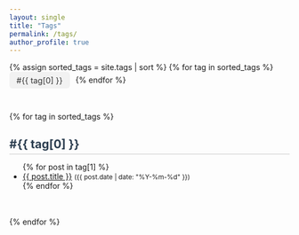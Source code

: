 ```yaml
---
layout: single
title: "Tags"
permalink: /tags/
author_profile: true
---
```


<style>
  .tag-buttons {
    margin-bottom: 2rem;
  }
  .tag-buttons a {
    display: inline-block;
    margin: 0 0.4rem 0.6rem 0;
    padding: 0.4rem 0.8rem;
    background-color: #f2f2f2;
    color: #333;
    text-decoration: none;
    border-radius: 6px;
    font-size: 0.9rem;
    transition: background-color 0.2s ease;
  }
  .tag-buttons a:hover {
    background-color: #e2e2e2;
  }

  .tag-section {
    margin-bottom: 3rem;
  }

  .tag-section h2 {
    color: #2c3e50;
    border-bottom: 1px solid #ccc;
    padding-bottom: 0.3rem;
    margin-bottom: 0.8rem;
  }

  .tag-section ul {
    list-style-type: disc;
    padding-left: 1.5rem;
  }
</style>

<!-- 상단 태그 버튼 -->
<div class="tag-buttons">
  {% assign sorted_tags = site.tags | sort %}
  {% for tag in sorted_tags %}
    <a href="#{{ tag[0] | slugify }}">#{{ tag[0] }}</a>
  {% endfor %}
</div>

<!-- 태그별 포스트 목록 -->
{% for tag in sorted_tags %}
  <div class="tag-section" id="{{ tag[0] | slugify }}">
    <h2>#{{ tag[0] }}</h2>
    <ul>
      {% for post in tag[1] %}
        <li>
          <a href="{{ post.url | relative_url }}">{{ post.title }}</a>
          <small>({{ post.date | date: "%Y-%m-%d" }})</small>
        </li>
      {% endfor %}
    </ul>
  </div>
{% endfor %}
